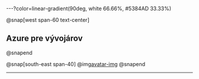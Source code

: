 ---?color=linear-gradient(90deg, white 66.66%, #5384AD 33.33%)

@snap[west span-60 text-center]
## Azure pre vývojárov
@snapend

@snap[south-east span-40]
@img[avatar-img](AzureForDevelopers/assets/img/avatar.jpg)
@snapend

<!-- 
@snap[east span-25 text-center text-07]

Milan Martiniak

@snapend -->

---
